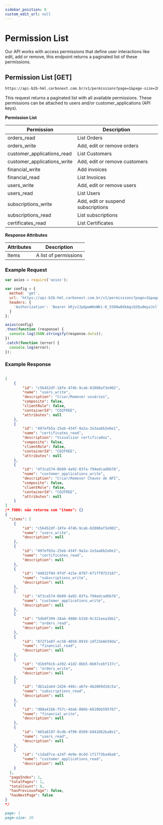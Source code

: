 ```yaml
---
sidebar_position: 8
custom_edit_url: null
---
```


# Permission List

Our API works with access permissions that define user interactions like edit, add or remove, this endpoint returns a paginated list of these permissions.

## Permission List [GET]

```md title="BASE URL"
https://api-b2b-hml.carbonext.com.br/v1/permissions?page=1&page-size=20
```

This request returns a paginated list with all available permissions. These permissions can be attached to users and/or customer_applications (API keys).

**Permission List**

| Permission                  | Description                   |
| -------------------------   | ----------------------------- |
| orders_read                 | List Orders             |
| orders_write                | Add, edit or remove orders    |
| customer_applications_read  | List Customers            |
| customer_applications_write | Add, edit or remove customers |
| financial_write             | Add invoices                  |
| financial_read              | List Invoices           |
| users_write                 | Add, edit or remove users     |
| users_read                  | List Users               |
| subscriptions_write         | Add, edit or suspend subscriptions |
| subscriptions_read          | List subscriptions               |
| certificates_read           | List Certificates        |

**Response Attributes**

| Attributes | Description           |
| ---------- | --------------------- |
| Items      | A list of permissions |

### Example Request

```javascript
var axios = require('axios');

var config = {
  method: 'get',
  url: 'https://api-b2b-hml.carbonext.com.br/v1/permissions?page=1&page-size=20',
  headers: { 
    'Authorization': 'Bearer kRjvJJpQpwWHoWKi-K_5SO0w0dkAqiO2QudmyoJxlTI'
  }
};

axios(config)
.then(function (response) {
  console.log(JSON.stringify(response.data));
})
.catch(function (error) {
  console.log(error);
});
```

### Example Response

```json

[
    {
        "id": "c56452df-18fe-474b-9cab-82080af3e902",
        "name": "users_write",
        "description": "Criar/Remover usuários",
        "composite": false,
        "clientRole": false,
        "containerId": "CO2FREE",
        "attributes": null
    },
    {
        "id": "497efb5a-25eb-434f-9a2a-2e3aa6b2e6e1",
        "name": "certificates_read",
        "description": "Visualizar certificados",
        "composite": false,
        "clientRole": false,
        "containerId": "CO2FREE",
        "attributes": null
    },
    {
        "id": "4f3ca574-0b89-4a92-83fa-794edcad6b76",
        "name": "customer_applications_write",
        "description": "Criar/Remover Chaves de API",
        "composite": false,
        "clientRole": false,
        "containerId": "CO2FREE",
        "attributes": null
    }
]
/* TODO: não retorna com "items": {}
{
  "items": [
    {
        "id": "c56452df-18fe-474b-9cab-82080af3e902",
        "name": "users_write",
        "description": null
    },
    {
        "id": "497efb5a-25eb-434f-9a2a-2e3aa6b2e6e1",
        "name": "certificates_read",
        "description": null
    },
    {
        "id": "44032f0d-9fdf-415e-8707-6f1ff9753187",
        "name": "subscriptions_write",
        "description": null
    },
    {
        "id": "4f3ca574-0b89-4a92-83fa-794edcad6b76",
        "name": "customer_applications_write",
        "description": null
    },
    {
        "id": "5db0f399-28ab-4980-b320-9c321eea3bb1",
        "name": "orders_read",
        "description": null
    },
    {
        "id": "872f1e07-ec58-4058-8919-1df23e8e59da",
        "name": "financial_read",
        "description": null
    },
    {
        "id": "d1b9f6cb-a392-41d2-8bb5-8b07cebf137c",
        "name": "orders_write",
        "description": null
    },
    {
        "id": "db1a2ab4-2d26-446c-a6fe-4b2869d16c5a",
        "name": "subscriptions_read",
        "description": null
    },
    {
        "id": "d08a41b6-f57c-4da6-806b-6610bb595f67",
        "name": "financial_write",
        "description": null
    },
    {
        "id": "465a8197-8cdb-4f90-8509-b941862ba8e1",
        "name": "users_read",
        "description": null
    },
    {
        "id": "c1dad7ce-a24f-4e9e-8cdd-1f1773ba4ba6",
        "name": "customer_applications_read",
        "description": null
    }
  ],
  "pageIndex": 1,
  "totalPages": 1,
  "totalCount": 8,
  "hasPreviousPage": false,
  "hasNextPage": false
}
*/
```

```md title="PARAMS"
page: 1
page-size: 20
```
